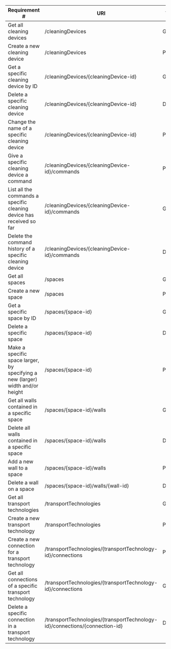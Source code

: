 |Requirement # | URI | VERB |
|---|---|---|
| Get all cleaning devices                                                                      | /cleaningDevices | GET |
| Create a new cleaning device                                                                  | /cleaningDevices | POST |
| Get a specific cleaning device by ID                                                          | /cleaningDevices/{cleaningDevice-id} | GET |
| Delete a specific cleaning device                                                             | /cleaningDevices/{cleaningDevice-id} | DELETE |
| Change the name of a specific cleaning device                                                 | /cleaningDevices/{cleaningDevice-id} | PATCH |
| Give a specific cleaning device a command                                         | /cleaningDevices/{cleaningDevice-id}/commands | POST |
| List all the commands a specific cleaning device has received so far                        | /cleaningDevices/{cleaningDevice-id}/commands | GET |
| Delete the command history of a specific cleaning device                                    | /cleaningDevices/{cleaningDevice-id}/commands | DELETE |
| Get all spaces                                                                 | /spaces | GET |
| Create a new space                                                             | /spaces | POST |
| Get a specific space by ID                                                     | /spaces/{space-id} | GET |
| Delete a specific space                                                        | /spaces/{space-id} | DELETE |
| Make a specific space larger, by specifying a new (larger) width and/or height | /spaces/{space-id} | PATCH |
| Get all walls contained in a specific space                                  | /spaces/{space-id}/walls | GET |
| Delete all walls contained in a specific space                               | /spaces/{space-id}/walls | DELETE |
| Add a new wall to a space                                                    | /spaces/{space-id}/walls | POST |
| Delete a wall on a space                                                     | /spaces/{space-id}/walls/{wall-id} | DELETE |
| Get all transport technologies                                                            | /transportTechnologies | GET |
| Create a new transport technology                                                        | /transportTechnologies | POST |
| Create a new connection for a transport technology                                       | /transportTechnologies/{transportTechnology-id}/connections | POST |
| Get all connections of a specific transport technology                                   | /transportTechnologies/{transportTechnology-id}/connections | GET |
| Delete a specific connection in a transport technology                                   | /transportTechnologies/{transportTechnology-id}/connections/{connection-id} | DELETE |

